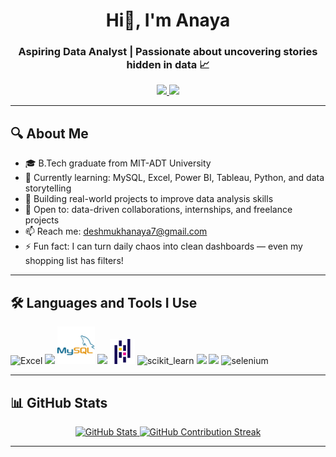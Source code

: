 <h1 align="center">Hi👋, I'm Anaya </h1>
<h3 align="center">Aspiring Data Analyst | Passionate about uncovering stories hidden in data 📈</h3>

<p align="center">
  <a href="https://www.datascienceportfol.io/deshmukhanaya7" target="_blank">
    <img src="https://img.shields.io/badge/Portfolio-Visit-blue?style=for-the-badge&logo=google-chrome" />
  </a>
  <a href="https://www.linkedin.com/in/anayadeshmukh/" target="_blank">
    <img src="https://img.shields.io/badge/LinkedIn-Anaya%20Deshmukh-blue?style=for-the-badge&logo=linkedin" />
  </a>
</p>

---

## 🔍 About Me
- 🎓 B.Tech graduate from MIT-ADT University  
- 🌱 Currently learning: MySQL, Excel, Power BI, Tableau, Python, and data storytelling  
- 🚀 Building real-world projects to improve data analysis skills  
- 🤝 Open to: data-driven collaborations, internships, and freelance projects  
- 📫 Reach me: deshmukhanaya7@gmail.com
- ⚡ Fun fact:  I can turn daily chaos into clean dashboards — even my shopping list has filters!

---
## 🛠️ Languages and Tools I Use

 <p align="left">
  <img src="https://cdn1.iconfinder.com/data/icons/famous-brand-apps/100/_-04-512.png" alt="Excel" width="40" height="40"/>
  <img src="https://cdn.jsdelivr.net/gh/devicons/devicon/icons/github/github-original.svg" width="40" />
  <img src="https://raw.githubusercontent.com/devicons/devicon/master/icons/mysql/mysql-original-wordmark.svg" alt="MySQL" width="60" height="60"/>
  <img src="https://cdn.jsdelivr.net/gh/devicons/devicon/icons/python/python-original.svg" width="40" />
  <img src="https://raw.githubusercontent.com/devicons/devicon/2ae2a900d2f041da66e950e4d48052658d850630/icons/pandas/pandas-original.svg" alt="pandas" width="40" height="40"/>
  <img src="https://upload.wikimedia.org/wikipedia/commons/0/05/Scikit_learn_logo_small.svg" alt="scikit_learn" width="40" height="40"/>
  <img src="https://upload.wikimedia.org/wikipedia/commons/c/cf/New_Power_BI_Logo.svg" width="40" />
  <img src="https://upload.wikimedia.org/wikipedia/commons/4/4b/Tableau_Logo.png" width="100" />
  <img src="https://raw.githubusercontent.com/detain/svg-logos/780f25886640cef088af994181646db2f6b1a3f8/svg/selenium-logo.svg" alt="selenium" width="40" height="40"/>

---

## 📊 GitHub Stats
<p align="center">
  <a href="https://github.com/AnayaDeshmukh">
    <img src="https://github-readme-stats.vercel.app/api?username=AnayaDeshmukh&show_icons=true&count_private=true&theme=tokyonight" alt="GitHub Stats" />
  </a>
  <a href="https://github.com/AnayaDeshmukh">
    <img src="https://github-readme-streak-stats.herokuapp.com/?user=AnayaDeshmukh&theme=tokyonight" alt="GitHub Contribution Streak" />
  </a>
</p>

---

